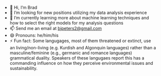- 👋 Hi, I’m Brad
- 👀 I’m looking for new positions utilizing my data analysis experience
- 🌱 I’m currently learning more about machine learning techniques and how to select the right models for my analysis questions
- 📫 Send me an email at bjpeters2@gmail.com
- 😄 Pronouns: he/him/his
- ⚡ Fun fact: Some langugages, most of them threatened or extinct, use an living/non-living (e.g. Kurdish and Algonquin languages) rather than a masculine/feminine (e.g., germanic and romance languages) grammatical duality. Speakers of these langugaes report this has a commanding influence on how they perceive environmental issues and sustainability.

<!---
bjpeters2/bjpeters2 is a ✨ special ✨ repository because its `README.md` (this file) appears on your GitHub profile.
You can click the Preview link to take a look at your changes.
--->
